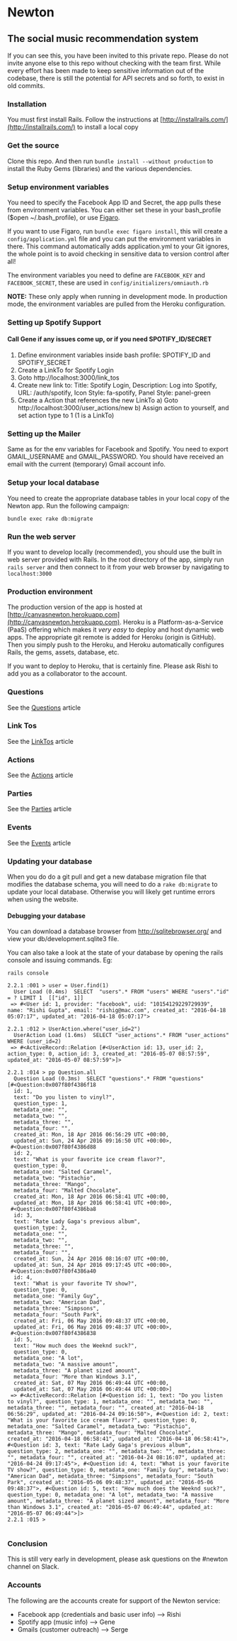 # Newton
## The social music recommendation system

If you can see this, you have been invited to this private repo.  Please do not invite anyone else to this repo without checking with the team first.  While every effort has been made to keep sensitive information out of the codebase, there is still the potential for API secrets and so forth, to exist in old commits.

### Installation
You must first install Rails.  Follow the instructions at [http://installrails.com/](http://installrails.com/) to install a local copy

### Get the source
Clone this repo.  And then run ```bundle install --without production``` to install the Ruby Gems (libraries) and the various dependencies.

### Setup environment variables
You need to specify the Facebook App ID and Secret, the app pulls these from environment variables.  You can either set these in your bash_profile ($open ~/.bash_profile), or use [Figaro](https://github.com/laserlemon/figaro).

If you want to use Figaro, run ```bundle exec figaro install```, this will create a ```config/application.yml``` file and you can put the environment variables in there.  This command automatically adds application.yml to your Git ignores, the whole point is to avoid checking in sensitive data to version control after all!

The environment variables you need to define are ```FACEBOOK_KEY``` and ```FACEBOOK_SECRET```, these are used in ```config/initializers/omniauth.rb```

**NOTE:** These only apply when running in development mode.  In production mode, the environment variables are pulled from the Heroku configuration.

### Setting up Spotify Support

#### Call Gene if any issues come up, or if you need SPOTIFY_ID/SECRET
1. Define environment variables inside bash profile: SPOTIFY_ID and SPOTIFY_SECRET
2. Create a LinkTo for Spotify Login
 1. Goto http://localhost:3000/link_tos
 2. Create new link to:
      Title: Spotify Login, Description: Log into Spotify, URL: /auth/spotify, Icon Style: fa-spotify, Panel Style: panel-green
3. Create a Action that references the new LinkTo
   a) Goto http://localhost:3000/user_actions/new
   b) Assign action to yourself, and set action type to 1 (1 is a LinkTo)

### Setting up the Mailer
Same as for the env variables for Facebook and Spotify. You need to export GMAIL_USERNAME and GMAIL_PASSWORD. You should have received an email with the current (temporary) Gmail account info.

### Setup your local database
You need to create the appropriate database tables in your local copy of the Newton app.  Run the following campaign:

```bundle exec rake db:migrate```

### Run the web server
If you want to develop locally (recommended), you should use the built in web server provided with Rails.  In the root directory of the app, simply run ```rails server``` and then connect to it from your web browser by navigating to ```localhost:3000```

### Production environment
The production version of the app is hosted at [http://canvasnewton.herokuapp.com](http://canvasnewton.herokuapp.com).  Heroku is a Platform-as-a-Service (PaaS) offering which makes it *very easy* to deploy and host dynamic web apps.  The appropriate git remote is added for Heroku (origin is GitHub).  Then you simply push to the Heroku, and Heroku automatically configures Rails, the gems, assets, database, etc.

If you want to deploy to Heroku, that is certainly fine.  Please ask Rishi to add you as a collaborator to the account.

### Questions

See the [Questions](docs/Questions.md) article

### Link Tos

See the [LinkTos](docs/LinkTos.md) article

### Actions

See the [Actions](docs/Actions.md) article

### Parties

See the [Parties](docs/Parties.md) article

### Events

See the [Events](docs/Events.md) article

### Updating your database

When you do do a git pull and get a new database migration file that modifies the database schema, you will need to do a ```rake db:migrate``` to update your local database.  Otherwise you will likely get runtime errors when using the website.

#### Debugging your database

You can download a database browser from http://sqlitebrowser.org/ and view your db/development.sqlite3 file.

You can also take a look at the state of your database by opening the rails console and issuing commands.  Eg:

```
rails console

2.2.1 :001 > user = User.find(1)
  User Load (0.4ms)  SELECT  "users".* FROM "users" WHERE "users"."id" = ? LIMIT 1  [["id", 1]]
 => #<User id: 1, provider: "facebook", uid: "10154129229729939", name: "Rishi Gupta", email: "rishig@mac.com", created_at: "2016-04-18 05:07:17", updated_at: "2016-04-18 05:07:17">

2.2.1 :012 > UserAction.where("user_id=2")
  UserAction Load (1.6ms)  SELECT "user_actions".* FROM "user_actions" WHERE (user_id=2)
 => #<ActiveRecord::Relation [#<UserAction id: 13, user_id: 2, action_type: 0, action_id: 3, created_at: "2016-05-07 08:57:59", updated_at: "2016-05-07 08:57:59">]>

2.2.1 :014 > pp Question.all
  Question Load (0.3ms)  SELECT "questions".* FROM "questions"
[#<Question:0x007f80f4386f18
  id: 1,
  text: "Do you listen to vinyl?",
  question_type: 1,
  metadata_one: "",
  metadata_two: "",
  metadata_three: "",
  metadata_four: "",
  created_at: Mon, 18 Apr 2016 06:56:29 UTC +00:00,
  updated_at: Sun, 24 Apr 2016 09:16:50 UTC +00:00>,
 #<Question:0x007f80f4386d88
  id: 2,
  text: "What is your favorite ice cream flavor?",
  question_type: 0,
  metadata_one: "Salted Caramel",
  metadata_two: "Pistachio",
  metadata_three: "Mango",
  metadata_four: "Malted Chocolate",
  created_at: Mon, 18 Apr 2016 06:58:41 UTC +00:00,
  updated_at: Mon, 18 Apr 2016 06:58:41 UTC +00:00>,
 #<Question:0x007f80f4386ba8
  id: 3,
  text: "Rate Lady Gaga's previous album",
  question_type: 2,
  metadata_one: "",
  metadata_two: "",
  metadata_three: "",
  metadata_four: "",
  created_at: Sun, 24 Apr 2016 08:16:07 UTC +00:00,
  updated_at: Sun, 24 Apr 2016 09:17:45 UTC +00:00>,
 #<Question:0x007f80f4386a40
  id: 4,
  text: "What is your favorite TV show?",
  question_type: 0,
  metadata_one: "Family Guy",
  metadata_two: "American Dad",
  metadata_three: "Simpsons",
  metadata_four: "South Park",
  created_at: Fri, 06 May 2016 09:48:37 UTC +00:00,
  updated_at: Fri, 06 May 2016 09:48:37 UTC +00:00>,
 #<Question:0x007f80f4386838
  id: 5,
  text: "How much does the Weeknd suck?",
  question_type: 0,
  metadata_one: "A lot",
  metadata_two: "A massive amount",
  metadata_three: "A planet sized amount",
  metadata_four: "More than Windows 3.1",
  created_at: Sat, 07 May 2016 06:49:44 UTC +00:00,
  updated_at: Sat, 07 May 2016 06:49:44 UTC +00:00>]
 => #<ActiveRecord::Relation [#<Question id: 1, text: "Do you listen to vinyl?", question_type: 1, metadata_one: "", metadata_two: "", metadata_three: "", metadata_four: "", created_at: "2016-04-18 06:56:29", updated_at: "2016-04-24 09:16:50">, #<Question id: 2, text: "What is your favorite ice cream flavor?", question_type: 0, metadata_one: "Salted Caramel", metadata_two: "Pistachio", metadata_three: "Mango", metadata_four: "Malted Chocolate", created_at: "2016-04-18 06:58:41", updated_at: "2016-04-18 06:58:41">, #<Question id: 3, text: "Rate Lady Gaga's previous album", question_type: 2, metadata_one: "", metadata_two: "", metadata_three: "", metadata_four: "", created_at: "2016-04-24 08:16:07", updated_at: "2016-04-24 09:17:45">, #<Question id: 4, text: "What is your favorite TV show?", question_type: 0, metadata_one: "Family Guy", metadata_two: "American Dad", metadata_three: "Simpsons", metadata_four: "South Park", created_at: "2016-05-06 09:48:37", updated_at: "2016-05-06 09:48:37">, #<Question id: 5, text: "How much does the Weeknd suck?", question_type: 0, metadata_one: "A lot", metadata_two: "A massive amount", metadata_three: "A planet sized amount", metadata_four: "More than Windows 3.1", created_at: "2016-05-07 06:49:44", updated_at: "2016-05-07 06:49:44">]>
2.2.1 :015 >


```


### Conclusion
This is still very early in development, please ask questions on the #newton channel on Slack.


### Accounts
The following are the accounts create for support of the Newton service:
- Facebook app (credentials and basic user info) --> Rishi
- Spotify app (music info) --> Gene
- Gmails (customer outreach) --> Serge
